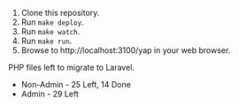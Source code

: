 1) Clone this repository.
2) Run `make deploy`.
3) Run `make watch`.
4) Run `make run`.
5) Browse to http://localhost:3100/yap in your web browser.

PHP files left to migrate to Laravel.

* Non-Admin - 25 Left, 14 Done
* Admin - 29 Left
